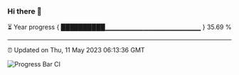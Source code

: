 ### Hi there 👋

⏳ Year progress { ██████████▁▁▁▁▁▁▁▁▁▁▁▁▁▁▁▁▁▁▁▁ } 35.69 %

---

⏰ Updated on Thu, 11 May 2023 06:13:36 GMT

![Progress Bar CI](https://github.com/liununu/liununu/workflows/Progress%20Bar%20CI/badge.svg)
